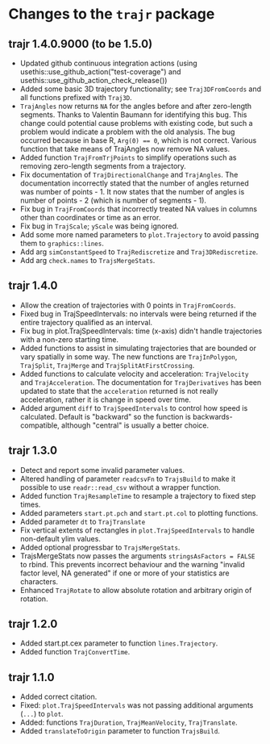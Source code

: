 # Changes to the `trajr` package

## trajr 1.4.0.9000 (to be 1.5.0)

* Updated github continuous integration actions (using usethis::use_github_action("test-coverage") and usethis::use_github_action_check_release())
* Added some basic 3D trajectory functionality; see `Traj3DFromCoords` and all functions prefixed with `Traj3D`.
* `TrajAngles` now returns `NA` for the angles before and after zero-length segments. Thanks to Valentin Baumann for identifying this bug. This change could potential cause problems with existing code, but such a problem would indicate a problem with the old analysis. The bug occurred because in base R, `Arg(0) == 0`, which is not correct. Various function that take means of TrajAngles now remove NA values.
* Added function `TrajFromTrjPoints` to simplify operations such as removing zero-length segments from a trajectory.
* Fix documentation of `TrajDirectionalChange` and `TrajAngles`. The documentation incorrectly stated that the number of angles returned was number of points - 1. It now states that the number of angles is number of points - 2 (which is number of segments - 1).
* Fix bug in `TrajFromCoords` that incorrectly treated NA values in columns other than coordinates or time as an error.
* Fix bug in `TrajScale`; `yScale` was being ignored.
* Add some more named parameters to `plot.Trajectory` to avoid passing them to `graphics::lines`. 
* Add arg `simConstantSpeed` to `TrajRediscretize` and `Traj3DRediscretize`.
* Add arg `check.names` to `TrajsMergeStats`.

## trajr 1.4.0

* Allow the creation of trajectories with 0 points in `TrajFromCoords`.
* Fixed bug in TrajSpeedIntervals: no intervals were being returned if the entire trajectory qualified as an interval.
* Fix bug in plot.TrajSpeedIntervals: time (x-axis) didn't handle trajectories with a non-zero starting time.
* Added functions to assist in simulating trajectories that are bounded or vary spatially in some way. The new functions are `TrajInPolygon`, `TrajSplit`, `TrajMerge` and `TrajSplitAtFirstCrossing`.
* Added functions to calculate velocity and acceleration: `TrajVelocity` and `TrajAcceleration`. The documentation for `TrajDerivatives` has been updated to state that the `acceleration` returned is not really acceleration, rather it is change in speed over time.
* Added argument `diff` to `TrajSpeedIntervals` to control how speed is calculated. Default is "backward" so the function is backwards-compatible, although "central" is usually a better choice.

## trajr 1.3.0

* Detect and report some invalid parameter values.
* Altered handling of parameter `readcsvFn` to `TrajsBuild` to make it 
  possible to use `readr::read_csv` without a wrapper function.
* Added function `TrajResampleTime` to resample a trajectory to fixed step times.
* Added parameters `start.pt.pch` and `start.pt.col` to plotting functions.
* Added parameter `dt` to `TrajTranslate`
* Fix vertical extents of rectangles in `plot.TrajSpeedIntervals` to handle non-default ylim values.
* Added optional progressbar to `TrajsMergeStats`.
* TrajsMergeStats now passes the arguments `stringsAsFactors = FALSE` to rbind. This prevents incorrect 
  behaviour and the warning "invalid factor level, NA generated" if one or more of your statistics are characters.
* Enhanced `TrajRotate` to allow absolute rotation and arbitrary origin of rotation.

## trajr 1.2.0

* Added start.pt.cex parameter to function `lines.Trajectory`.
* Added function `TrajConvertTime`.

## trajr 1.1.0

* Added correct citation.
* Fixed: `plot.TrajSpeedIntervals` was not passing additional arguments (`...`) to `plot`.
* Added: functions `TrajDuration`, `TrajMeanVelocity`, `TrajTranslate`.
* Added `translateToOrigin` parameter to function `TrajsBuild`.

